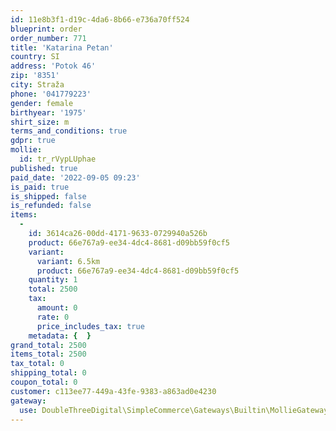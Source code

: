 ```yaml
---
id: 11e8b3f1-d19c-4da6-8b66-e736a70ff524
blueprint: order
order_number: 771
title: 'Katarina Petan'
country: SI
address: 'Potok 46'
zip: '8351'
city: Straža
phone: '041779223'
gender: female
birthyear: '1975'
shirt_size: m
terms_and_conditions: true
gdpr: true
mollie:
  id: tr_rVypLUphae
published: true
paid_date: '2022-09-05 09:23'
is_paid: true
is_shipped: false
is_refunded: false
items:
  -
    id: 3614ca26-00dd-4171-9633-0729940a526b
    product: 66e767a9-ee34-4dc4-8681-d09bb59f0cf5
    variant:
      variant: 6.5km
      product: 66e767a9-ee34-4dc4-8681-d09bb59f0cf5
    quantity: 1
    total: 2500
    tax:
      amount: 0
      rate: 0
      price_includes_tax: true
    metadata: {  }
grand_total: 2500
items_total: 2500
tax_total: 0
shipping_total: 0
coupon_total: 0
customer: c113ee77-449a-43fe-9383-a863ad0e4230
gateway:
  use: DoubleThreeDigital\SimpleCommerce\Gateways\Builtin\MollieGateway
---
```

